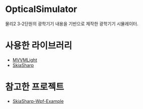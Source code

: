 # OpticalSimulator
물리2 3-2단원의 광학기기 내용을 기반으로 제작한 광학기기 시뮬레이터.

# 사용한 라이브러리
* [MVVMLight](http://www.mvvmlight.net/)
* [SkiaSharp](https://github.com/mono/SkiaSharp)

# 참고한 프로젝트
* [SkiaSharp-Wpf-Example](https://github.com/8/SkiaSharp-Wpf-Example)
